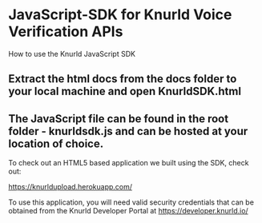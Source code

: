 # JavaScript-SDK for Knurld Voice Verification APIs

How to use the Knurld JavaScript SDK

## Extract the html docs from the docs folder to your local machine and open KnurldSDK.html

## The JavaScript file can be found in the root folder - knurldsdk.js and can be hosted at your location of choice.


To check out an HTML5 based application we built using the SDK, check out:

https://knurldupload.herokuapp.com/

To use this application, you will need valid security credentials that can be obtained from the Knurld Developer Portal at https://developer.knurld.io/
